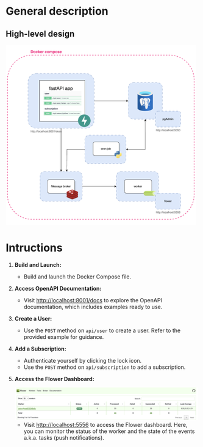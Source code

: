# General description

## High-level design
<img src="./docs/hld.png" alt="High-level Design" width="500"/>


# Intructions

1. **Build and Launch:**
   - Build and launch the Docker Compose file.

2. **Access OpenAPI Documentation:**
   - Visit [http://localhost:8001/docs](http://localhost:8001/docs) to explore the OpenAPI documentation, which includes examples ready to use.

3. **Create a User:**
   - Use the `POST` method on `api/user` to create a user. Refer to the provided example for guidance.

4. **Add a Subscription:**
   - Authenticate yourself by clicking the lock icon.
   - Use the `POST` method on `api/subscription` to add a subscription.
  
5. **Access the Flower Dashboard:**
   
   <img src="./docs/flower_dashboard.png" alt="High-level Design" width="700"/>
   
   - Visit [http://localhost:5556](http://localhost:5556) to access the Flower dashboard. Here, you can monitor the status of the worker and the state of the events a.k.a. tasks (push notifications).
  

